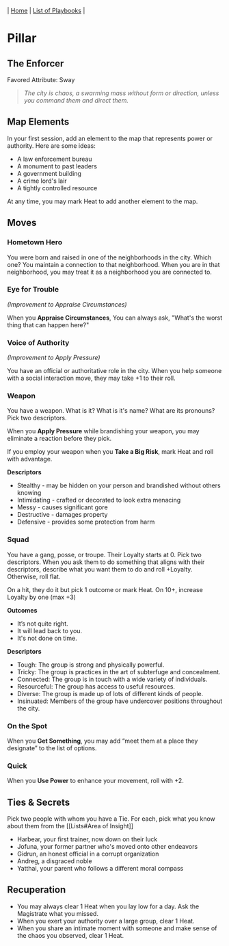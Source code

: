 | [Home](../index.md) | [List of Playbooks](Overview.md) |

# Pillar
## The Enforcer
Favored Attribute: Sway

> *The city is chaos, a swarming mass without form or direction, unless you command them and direct them.*

## Map Elements
In your first session, add an element to the map that represents power or authority. Here are some ideas:

- A law enforcement bureau
- A monument to past leaders
- A government building
- A crime lord's lair
- A tightly controlled resource

At any time, you may mark Heat to add another element to the map.


## Moves

### Hometown Hero
You were born and raised in one of the neighborhoods in the city. Which one? You maintain a connection to that neighborhood. When you are in that neighborhood, you may treat it as a neighborhood you are connected to.

### Eye for Trouble
*(Improvement to Appraise Circumstances)*

When you **Appraise Circumstances**, You can always ask, "What's the worst thing that can happen here?"

### Voice of Authority
*(Improvement to Apply Pressure)*

You have an official or authoritative role in the city. When you help someone with a social interaction move, they may take +1 to their roll. 

### Weapon
You have a weapon. What is it? What is it's name? What are its pronouns? Pick two descriptors. 

When you **Apply Pressure** while brandishing your weapon, you may eliminate a reaction before they pick.

If you employ your weapon when you **Take a Big Risk**, mark Heat and roll with advantage.

**Descriptors**
- Stealthy - may be hidden on your person and brandished without others knowing
- Intimidating - crafted or decorated to look extra menacing
- Messy - causes significant gore
- Destructive - damages property
- Defensive - provides some protection from harm

### Squad
You have a gang, posse, or troupe. Their Loyalty starts at 0. Pick two descriptors. When you ask them to do something that aligns with their descriptors, describe what you want them to do and roll +Loyalty. Otherwise, roll flat.

On a hit, they do it but pick 1 outcome or mark Heat. On 10+, increase Loyalty by one (max +3)

**Outcomes**
- It’s not quite right.
- It will lead back to you.
- It's not done on time.

**Descriptors**
- Tough: The group is strong and physically powerful.
- Tricky: The group is practices in the art of subterfuge and concealment.
- Connected: The group is in touch with a wide variety of individuals.
- Resourceful: The group has access to useful resources.
- Diverse: The group is made up of lots of different kinds of people.
- Insinuated: Members of the group have undercover positions throughout the city.

### On the Spot
When you **Get Something**, you may add “meet them at a place they designate” to the list of options.

### Quick
When you **Use Power** to enhance your movement, roll with +2.

## Ties & Secrets
Pick two people with whom you have a Tie. For each, pick what you know about them from the [[Lists#Area of Insight]]

- Harbear, your first trainer, now down on their luck
- Jofuna, your former partner who's moved onto other endeavors
- Gidrun, an honest official in a corrupt organization
- Andreg, a disgraced noble
- Yatthai, your parent who follows a different moral compass


## Recuperation
- You may always clear 1 Heat when you lay low for a day. Ask the Magistrate what you missed.
- When you exert your authority over a large group, clear 1 Heat.
- When you share an intimate moment with someone and make sense of the chaos you observed, clear 1 Heat.